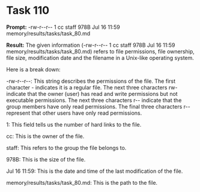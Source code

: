 # Task 110

**Prompt:** -rw-r--r--  1 cc  staff   978B Jul 16 11:59 memory/results/tasks/task_80.md

**Result:**
The given information (-rw-r--r--  1 cc  staff   978B Jul 16 11:59 memory/results/tasks/task_80.md) refers to file permissions, file ownership, file size, modification date and the filename in a Unix-like operating system.

Here is a break down:

-rw-r--r--:
This string describes the permissions of the file.
The first character - indicates it is a regular file. 
The next three characters rw- indicate that the owner (user) has read and write permissions but not executable permissions. 
The next three characters r-- indicate that the group members have only read permissions. 
The final three characters r-- represent that other users have only read permissions.

1: This field tells us the number of hard links to the file.

cc: This is the owner of the file.

staff: This refers to the group the file belongs to.

978B: This is the size of the file.

Jul 16 11:59: This is the date and time of the last modification of the file.

memory/results/tasks/task_80.md: This is the path to the file.
